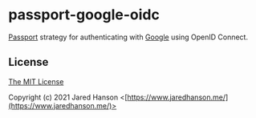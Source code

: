 # passport-google-oidc

[Passport](http://passportjs.org/) strategy for authenticating with [Google](http://www.google.com/)
using OpenID Connect.

## License

[The MIT License](http://opensource.org/licenses/MIT)

Copyright (c) 2021 Jared Hanson <[https://www.jaredhanson.me/](https://www.jaredhanson.me/)>
